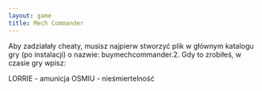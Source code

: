 ```yaml
---
layout: game
title: Mech Commander
---
```


Aby zadziałały cheaty, musisz najpierw stworzyć plik w głównym 
katalogu
gry (po instalacji) o nazwie: buymechcommander.2. Gdy to zrobiłeś,
w czasie gry wpisz:

LORRIE 	- amunicja
OSMIU 	- nieśmiertelność
